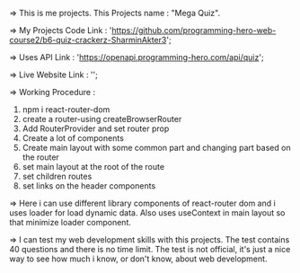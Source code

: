 => This is me projects. This Projects name : "Mega Quiz".

=> My Projects Code Link : 'https://github.com/programming-hero-web-course2/b6-quiz-crackerz-SharminAkter3';

=> Uses API Link : 'https://openapi.programming-hero.com/api/quiz';

=> Live Website Link : '';

=> Working Procedure :

1. npm i react-router-dom
2. create a router-using createBrowserRouter
3. Add RouterProvider and set router prop
4. Create a lot of components
5. Create main layout with some common part and changing part based on the router
6. set main layout at the root of the route
7. set children routes
8. set links on the header components

=> Here i can use different library components of react-router dom and i uses loader for load dynamic data. Also uses useContext in  main layout so that minimize loader component.

=> I can test my web development skills with this projects. The test contains 40 questions and there is no time limit.  The test is not official, it's just a nice way to see how much i know, or don't know, about web development.

